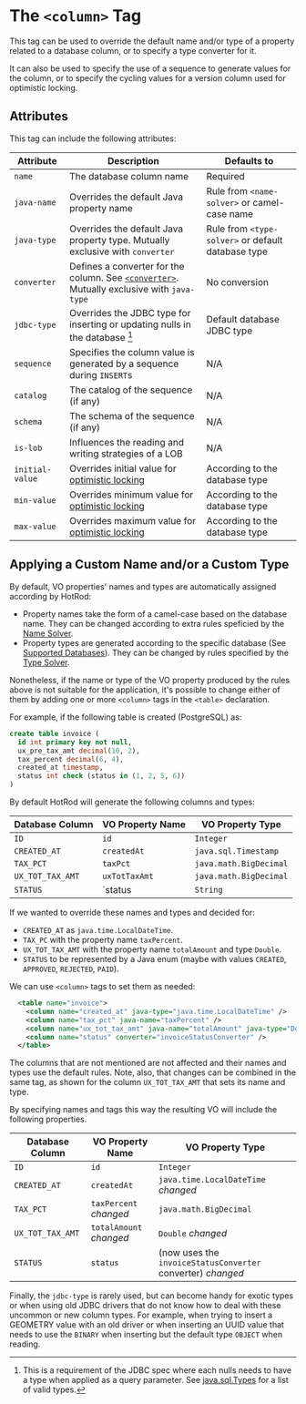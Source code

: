 
# The `<column>` Tag

This tag can be used to override the default name and/or type of a property related to a database column, 
or to specify a type converter for it.

It can also be used to specify the use of a sequence to generate values for the column, or to specify the cycling 
values for a version column used for optimistic locking.

## Attributes

This tag can include the following attributes:

| Attribute | Description | Defaults to |
| -- | -- | -- |
| `name` | The database column name | Required |
| `java-name` | Overrides the default Java property name | Rule from `<name-solver>` or camel-case name |
| `java-type` | Overrides the default Java property type.  Mutually exclusive with `converter` | Rule from `<type-solver>` or default database type |
| `converter` | Defines a converter for the column. See [`<converter>`](converter.md). Mutually exclusive with `java-type` | No conversion |
| `jdbc-type` | Overrides the JDBC type for inserting or updating nulls in the database [^1] | Default database JDBC type |
| `sequence` | Specifies the column value is generated by a sequence during `INSERT`s | N/A |
| `catalog` | The catalog of the sequence (if any) | N/A |
| `schema` | The schema of the sequence (if any) | N/A |
| `is-lob`  | Influences the reading and writing strategies of a LOB | N/A |
| `initial-value` | Overrides initial value for [optimistic locking](./version-control-column.md) | According to the database type |
| `min-value` | Overrides minimum value for [optimistic locking](./version-control-column.md) | According to the database type |
| `max-value` | Overrides maximum value for [optimistic locking](./version-control-column.md) | According to the database type |

[^1]: This is a requirement of the JDBC spec where each nulls needs to have a type when applied as a query parameter. See [java.sql.Types](https://docs.oracle.com/javase/8/docs/api/java/sql/Types.html) for a list of valid types.


## Applying a Custom Name and/or a Custom Type

By default, VO properties' names and types are automatically assigned according by HotRod:

- Property names take the form of a camel-case based on the database name. They can be changed according to extra rules speficied by the [Name Solver](./name-solver.md).
- Property types are generated according to the specific database (See [Supported Databases](../supported-databases.md)). They can be changed by rules specified
by the [Type Solver](./type-solver.md).

Nonetheless, if the name or type of the VO property produced by the rules above is not suitable for the application, it's possible to change either of them by 
adding one or more `<column>` tags in the `<table>` declaration.

For example, if the following table is created (PostgreSQL) as:

```sql
create table invoice (
  id int primary key not null,
  ux_pre_tax_amt decimal(10, 2),
  tax_percent decimal(6, 4),
  created_at timestamp,
  status int check (status in (1, 2, 5, 6))
)
```

By default HotRod will generate the following columns and types:

| Database Column | VO Property Name | VO Property Type |
| -- | -- | -- |
| `ID` | `id` | `Integer` |
| `CREATED_AT` | `createdAt` | `java.sql.Timestamp` |
| `TAX_PCT` | `taxPct` | `java.math.BigDecimal` |
| `UX_TOT_TAX_AMT` | `uxTotTaxAmt` | `java.math.BigDecimal` |
| `STATUS` | `status | `String` |

If we wanted to override these names and types and decided for:
- `CREATED_AT` as `java.time.LocalDateTime`.
- `TAX_PC` with the property name `taxPercent`.
- `UX_TOT_TAX_AMT` with the property name `totalAmount` and type `Double`.
- `STATUS` to be represented by a Java enum (maybe with values `CREATED`, `APPROVED`, `REJECTED`, `PAID`).

We can use `<column>` tags to set them as needed:

```xml
  <table name="invoice">
    <column name="created_at" java-type="java.time.LocalDateTime" />
    <column name="tax_pct" java-name="taxPercent" />
    <column name="ux_tot_tax_amt" java-name="totalAmount" java-type="Double" />
    <column name="status" converter="invoiceStatusConverter" />
  </table>
```

The columns that are not mentioned are not affected and their names and types use the default rules. Note,
also, that changes can be combined in the same tag, as shown for the column `UX_TOT_TAX_AMT` that sets its
name and type.

By specifying names and tags this way the resulting VO will include the following properties.

| Database Column | VO Property Name | VO Property Type |
| -- | -- | -- |
| `ID` | `id` | `Integer` |
| `CREATED_AT` | `createdAt` | `java.time.LocalDateTime` *changed* |
| `TAX_PCT` | `taxPercent` *changed* | `java.math.BigDecimal` |
| `UX_TOT_TAX_AMT` | `totalAmount` *changed* | `Double` *changed* |
| `STATUS` | `status` | (now uses the `invoiceStatusConverter` converter) *changed* |


Finally, the `jdbc-type` is rarely used, but can become handy for exotic types or when using old JDBC drivers that do
not know how to deal with these uncommon or new column types. For example, when trying to insert a GEOMETRY value with an old
driver or when inserting an UUID value that needs to use the `BINARY` when inserting but the default type `OBJECT` when reading.








